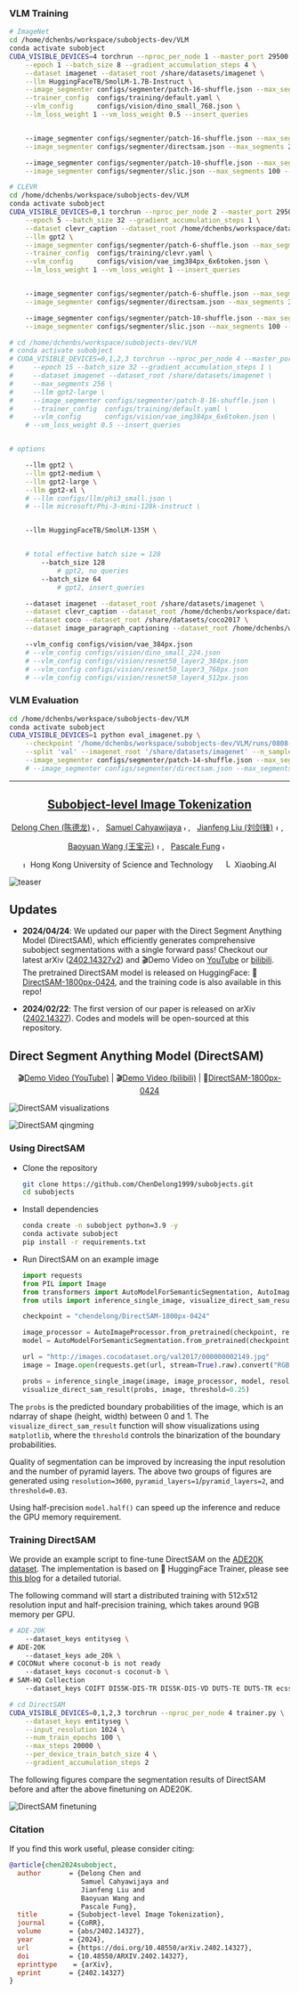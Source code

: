 

### VLM Training

```bash
# ImageNet
cd /home/dchenbs/workspace/subobjects-dev/VLM
conda activate subobject
CUDA_VISIBLE_DEVICES=4 torchrun --nproc_per_node 1 --master_port 29500 main.py \
    --epoch 1 --batch_size 8 --gradient_accumulation_steps 4 \
    --dataset imagenet --dataset_root /share/datasets/imagenet \
    --llm HuggingFaceTB/SmolLM-1.7B-Instruct \
    --image_segmenter configs/segmenter/patch-16-shuffle.json --max_segments 256 --dataloader_num_workers 4 \
    --trainer_config  configs/training/default.yaml \
    --vlm_config      configs/vision/dino_small_768.json \
    --lm_loss_weight 1 --vm_loss_weight 0.5 --insert_queries


    --image_segmenter configs/segmenter/patch-16-shuffle.json --max_segments 256 --dataloader_num_workers 4 \
    --image_segmenter configs/segmenter/directsam.json --max_segments 256 --dataloader_num_workers 4 \

    --image_segmenter configs/segmenter/patch-10-shuffle.json --max_segments 100 --dataloader_num_workers 16 \
    --image_segmenter configs/segmenter/slic.json --max_segments 100 --dataloader_num_workers 16 \

# CLEVR
cd /home/dchenbs/workspace/subobjects-dev/VLM
conda activate subobject
CUDA_VISIBLE_DEVICES=0,1 torchrun --nproc_per_node 2 --master_port 29504 main.py \
    --epoch 5 --batch_size 32 --gradient_accumulation_steps 1 \
    --dataset clevr_caption --dataset_root /home/dchenbs/workspace/datasets/CLEVR_v1.0 \
    --llm gpt2 \
    --image_segmenter configs/segmenter/patch-6-shuffle.json --max_segments 36 --dataloader_num_workers 16 \
    --trainer_config  configs/training/clevr.yaml \
    --vlm_config      configs/vision/vae_img384px_6x6token.json \
    --lm_loss_weight 1 --vm_loss_weight 1 --insert_queries


    --image_segmenter configs/segmenter/patch-6-shuffle.json --max_segments 36 --dataloader_num_workers 16 \
    --image_segmenter configs/segmenter/directsam.json --max_segments 36 --dataloader_num_workers 4 \

    --image_segmenter configs/segmenter/patch-10-shuffle.json --max_segments 100 --dataloader_num_workers 16 \
    --image_segmenter configs/segmenter/slic.json --max_segments 100 --dataloader_num_workers 16 \

# cd /home/dchenbs/workspace/subobjects-dev/VLM
# conda activate subobject
# CUDA_VISIBLE_DEVICES=0,1,2,3 torchrun --nproc_per_node 4 --master_port 29502 main.py \
#     --epoch 15 --batch_size 32 --gradient_accumulation_steps 1 \
#     --dataset imagenet --dataset_root /share/datasets/imagenet \
#     --max_segments 256 \
#     --llm gpt2-large \
#     --image_segmenter configs/segmenter/patch-8-16-shuffle.json \
#     --trainer_config  configs/training/default.yaml \
#     --vlm_config      configs/vision/vae_img384px_6x6token.json \
    # --vm_loss_weight 0.5 --insert_queries


# options    

    --llm gpt2 \
    --llm gpt2-medium \
    --llm gpt2-large \
    --llm gpt2-xl \
    # --llm configs/llm/phi3_small.json \
    # --llm microsoft/Phi-3-mini-128k-instruct \


    --llm HuggingFaceTB/SmolLM-135M \


    # total effective batch size = 128
        --batch_size 128  
            # gpt2, no queries
        --batch_size 64
            # gpt2, insert_queries

    --dataset imagenet --dataset_root /share/datasets/imagenet \
    --dataset clevr_caption --dataset_root /home/dchenbs/workspace/datasets/CLEVR_v1.0 \
    --dataset coco --dataset_root /share/datasets/coco2017 \
    --dataset image_paragraph_captioning --dataset_root /home/dchenbs/workspace/datasets/VisualGenome \

    --vlm_config configs/vision/vae_384px.json
    # --vlm_config configs/vision/dino_small_224.json
    # --vlm_config configs/vision/resnet50_layer2_384px.json
    # --vlm_config configs/vision/resnet50_layer3_768px.json
    # --vlm_config configs/vision/resnet50_layer4_512px.json

```


### VLM Evaluation


```bash
cd /home/dchenbs/workspace/subobjects-dev/VLM
conda activate subobject
CUDA_VISIBLE_DEVICES=1 python eval_imagenet.py \
    --checkpoint '/home/dchenbs/workspace/subobjects-dev/VLM/runs/0808-1534-imagenet-vae_img448px_6x6token-no-query-SmolLM-360M-patch-14-shuffle/checkpoint-6000' \
    --split 'val' --imagenet_root '/share/datasets/imagenet' --n_samples -1 \
    --image_segmenter configs/segmenter/patch-14-shuffle.json --max_segments 196
    # --image_segmenter configs/segmenter/directsam.json --max_segments 196

```


---

<div align="center">

## [Subobject-level Image Tokenization](https://arxiv.org/abs/2402.14327)

[Delong Chen (陈德龙)](https://chendelong.world/)
<img src="assets/hkust_logo.png" alt="Logo" width="8">, &nbsp; 
[Samuel Cahyawijaya](https://samuelcahyawijaya.github.io/)
<img src="assets/hkust_logo.png" alt="Logo" width="8">, &nbsp; 
[Jianfeng Liu (刘剑锋)](https://www.linkedin.com/in/jianfeng-liu-9539897b/) 
<img src="assets/xiaobing_logo.jpg" alt="Logo" width="10">, &nbsp; 

[Baoyuan Wang (王宝元)](https://sites.google.com/site/zjuwby/)
<img src="assets/xiaobing_logo.jpg" alt="Logo" width="10">, &nbsp; 
[Pascale Fung](https://pascale.home.ece.ust.hk/)
<img src="assets/hkust_logo.png" alt="Logo" width="8"> &nbsp; 

<img src="assets/hkust_logo.png" alt="Logo" width="10"> Hong Kong University of Science and Technology &nbsp; &nbsp; 
<img src="assets/xiaobing_logo.jpg" alt="Logo" width="15"> Xiaobing.AI


<!-- [[arXiv]](https://arxiv.org/abs/2402.14327)&nbsp;|&nbsp;
[[Github]](https://github.com/ChenDelong1999/subobjects) -->

</div>

![teaser](assets/teaser.png)


## Updates
- **2024/04/24**: We updated our paper with the Direct Segment Anything Model (DirectSAM), which efficiently generates comprehensive subobject segmentations with a single forward pass! Checkout our latest arXiv ([2402.14327v2](https://arxiv.org/abs/2402.14327v2)) and 🎬Demo Video on [YouTube](https://www.youtube.com/watch?v=tlNs7xUQ0x4) or [bilibili](https://www.bilibili.com/video/BV1yH4y11A7V3/). The pretrained DirectSAM model is released on HuggingFace: 🤗[DirectSAM-1800px-0424](https://huggingface.co/chendelong/DirectSAM-1800px-0424), and the training code is also available in this repo!


- **2024/02/22**: The first version of our paper is released on arXiv ([2402.14327](https://arxiv.org/abs/2402.14327)). Codes and models will be open-sourced at this repository.


## Direct Segment Anything Model (DirectSAM)

<div align="center">

🎬[Demo Video (YouTube)](https://www.youtube.com/watch?v=tlNs7xUQ0x4) | 🎬[Demo Video (bilibili)](https://www.bilibili.com/video/BV1yH4y1A7V3) | 🤗[DirectSAM-1800px-0424](https://huggingface.co/chendelong/DirectSAM-1800px-0424)

</div>


![DirectSAM visualizations](assets/DirectSAM_visualizations.jpg)

![DirectSAM qingming](assets/DirectSAM_qingming.jpg)


### Using DirectSAM

- Clone the repository 

    ```bash
    git clone https://github.com/ChenDelong1999/subobjects.git
    cd subobjects
    ```

- Install dependencies

    ```bash
    conda create -n subobject python=3.9 -y
    conda activate subobject
    pip install -r requirements.txt
    ```

- Run DirectSAM on an example image

    ```python
    import requests
    from PIL import Image
    from transformers import AutoModelForSemanticSegmentation, AutoImageProcessor
    from utils import inference_single_image, visualize_direct_sam_result

    checkpoint = "chendelong/DirectSAM-1800px-0424"

    image_processor = AutoImageProcessor.from_pretrained(checkpoint, reduce_labels=True)
    model = AutoModelForSemanticSegmentation.from_pretrained(checkpoint).to('cuda').eval()

    url = "http://images.cocodataset.org/val2017/000000002149.jpg"
    image = Image.open(requests.get(url, stream=True).raw).convert("RGB")

    probs = inference_single_image(image, image_processor, model, resolution=None, pyramid_layers=0)
    visualize_direct_sam_result(probs, image, threshold=0.25)
    ```

The `probs` is the predicted boundary probabilities of the image, which is an ndarray of shape (height, width) between 0 and 1. The `visualize_direct_sam_result` function will show visualizations using `matplotlib`, where the `threshold` controls the binarization of the boundary probabilities.

Quality of segmentation can be improved by increasing the input resolution and the number of pyramid layers. The above two groups of figures are generated using `resolution=3600`, `pyramid_layers=1`/`pyramid_layers=2`, and `threshold=0.03`.

Using half-precision `model.half()` can speed up the inference and reduce the GPU memory requirement.

### Training DirectSAM

We provide an example script to fine-tune DirectSAM on the [ADE20K dataset](https://huggingface.co/datasets/scene_parse_150). The implementation is based on 🤗 HuggingFace Trainer, please see [this blog](https://huggingface.co/docs/transformers/tasks/semantic_segmentation) for a detailed tutorial.

The following command will start a distributed training with 512x512 resolution input and half-precision training, which takes around 9GB memory per GPU. 

```bash
# ADE-20K
    --dataset_keys entityseg \
# ADE-20K
    --dataset_keys ade_20k \
# COCONut where coconut-b is not ready
    --dataset_keys coconut-s coconut-b \
# SAM-HQ Collection
    --dataset_keys COIFT DIS5K-DIS-TR DIS5K-DIS-VD DUTS-TE DUTS-TR ecssd fss_all HRSOD MSRA_10K ThinObject5K \

```


```bash
# cd DirectSAM
CUDA_VISIBLE_DEVICES=0,1,2,3 torchrun --nproc_per_node 4 trainer.py \
    --dataset_keys entityseg \
    --input_resolution 1024 \
    --num_train_epochs 100 \
    --max_steps 20000 \
    --per_device_train_batch_size 4 \
    --gradient_accumulation_steps 2
```

The following figures compare the segmentation results of DirectSAM before and after the above finetuning on ADE20K.

![DirectSAM finetuning](assets/ade20k_finetuning_visualization.jpg)


### Citation

If you find this work useful, please consider citing:

```bibtex
@article{chen2024subobject,
  author       = {Delong Chen and
                  Samuel Cahyawijaya and
                  Jianfeng Liu and
                  Baoyuan Wang and
                  Pascale Fung},
  title        = {Subobject-level Image Tokenization},
  journal      = {CoRR},
  volume       = {abs/2402.14327},
  year         = {2024},
  url          = {https://doi.org/10.48550/arXiv.2402.14327},
  doi          = {10.48550/ARXIV.2402.14327},
  eprinttype    = {arXiv},
  eprint       = {2402.14327}
}
```
